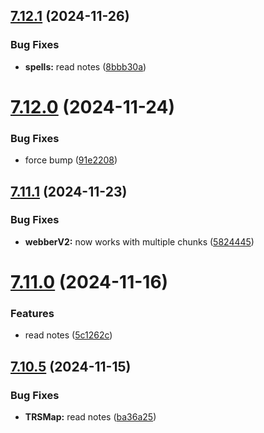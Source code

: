 ## [7.12.1](https://github.com/Torwent/SRL-T/compare/v7.12.0...v7.12.1) (2024-11-26)


### Bug Fixes

* **spells:** read notes ([8bbb30a](https://github.com/Torwent/SRL-T/commit/8bbb30aab634fd48107770f4ad1a9829a59e9574))



# [7.12.0](https://github.com/Torwent/SRL-T/compare/v7.11.1...v7.12.0) (2024-11-24)


### Bug Fixes

* force bump ([91e2208](https://github.com/Torwent/SRL-T/commit/91e22080ecdc8dde6564f7d0d9c3069f47cfacf4))



## [7.11.1](https://github.com/Torwent/SRL-T/compare/v7.11.0...v7.11.1) (2024-11-23)


### Bug Fixes

* **webberV2:** now works with multiple chunks ([5824445](https://github.com/Torwent/SRL-T/commit/5824445ff0ed7541483c0dd1a941b30591e65174))



# [7.11.0](https://github.com/Torwent/SRL-T/compare/v7.10.5...v7.11.0) (2024-11-16)


### Features

* read notes ([5c1262c](https://github.com/Torwent/SRL-T/commit/5c1262c7a4c50735537f10c69108461cd033e9f0))



## [7.10.5](https://github.com/Torwent/SRL-T/compare/v7.10.4...v7.10.5) (2024-11-15)


### Bug Fixes

* **TRSMap:** read notes ([ba36a25](https://github.com/Torwent/SRL-T/commit/ba36a2533184906b91787d8151ef2cc2d424ec90))



